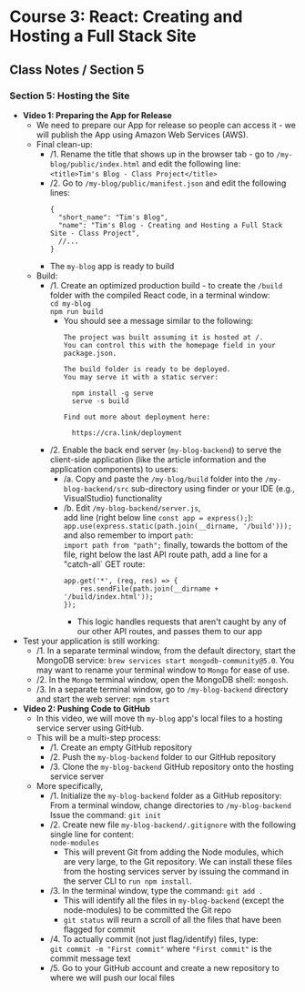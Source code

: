 # Course 3: React: Creating and Hosting a Full Stack Site
## Class Notes / Section 5

### Section 5: Hosting the Site
- __Video 1: Preparing the App for Release__
  - We need to prepare our App for release so people can access it - we will publish the App using Amazon Web Services (AWS).
  - Final clean-up:
    - /1. Rename the title that shows up in the browser tab - go to `/my-blog/public/index.html` and edit the following line:   
      `<title>Tim's Blog - Class Project</title>`
    - /2. Go to `/my-blog/public/manifest.json` and edit the following lines:
      ```
      {
        "short_name": "Tim's Blog",
        "name": "Tim's Blog - Creating and Hosting a Full Stack Site - Class Project",
        //...
      }
      ```
    - The `my-blog` app is ready to build
  - Build:
    - /1. Create an optimized production build - to create the `/build` folder with the compiled React code, in a terminal window:   
      `cd my-blog`    
      `npm run build`
      - You should see a message similar to the following:
        ```
        The project was built assuming it is hosted at /.
        You can control this with the homepage field in your package.json.

        The build folder is ready to be deployed.
        You may serve it with a static server:

          npm install -g serve
          serve -s build

        Find out more about deployment here:

          https://cra.link/deployment
        ```
    - /2. Enable the back end server (`my-blog-backend`) to serve the client-side application (like the article information and the application components) to users:     
      - /a. Copy and paste the `/my-blog/build` folder into the `/my-blog-backend/src` sub-directory using finder or your IDE (e.g., VisualStudio) functionality
      - /b. Edit `/my-blog-backend/server.js`,    
        add line (right below line `const app = express();`):    
        `app.use(express.static(path.join(__dirname, '/build')));`    
        and also remember to import `path`:   
        `import path from "path";`
        finally, towards the bottom of the file, right below the last API route path, add a line for a "catch-all` GET route:   
        ```
        app.get('*', (req, res) => {
            res.sendFile(path.join(__dirname + '/build/index.html'));
        });
        ```
        - This logic handles requests that aren't caught by any of our other API routes, and passes them to our app
- Test your application is still working:
  - /1. In a separate terminal window, from the default directory, start the MongoDB service: `brew services start mongodb-community@5.0`. You may want to rename your terminal window to `Mongo` for ease of use.
  - /2. In the `Mongo` terminal window, open the MongoDB shell: `mongosh`.
  - /3. In a separate terminal window, go to `/my-blog-backend` directory and start the web server: `npm start`
- __Video 2: Pushing Code to GitHub__
  - In this video, we will move th `my-blog` app's local files to a hosting service server using GitHub.
  - This will be a multi-step process:
    - /1. Create an empty GitHub repository
    - /2. Push the `my-blog-backend` folder to our GitHub repository
    - /3. Clone the `my-blog-backend` GitHub repository onto the hosting service server
  - More specifically,
    - /1. Initialize the `my-blog-backend` folder as a GitHub repository:
       From a terminal window, change directories to `/my-blog-backend`    
       Issue the command: `git init`
    - /2. Create new file `my-blog-backend/.gitignore` with the following single line for content:   
       `node-modules`
      - This will prevent Git from adding the Node modules, which are very large, to the Git repository. We can install these files from the hosting services server by issuing the command in the server CLI to `run npm install`.
    - /3. In the terminal window, type the command:
      `git add .`
      - This will identify all the files in `my-blog-backend` (except the node-modules) to be committed the Git repo
      - `git status` will reurn a scroll of all the files that have been flagged for commit
    - /4. To actually commit (not just flag/identify) files, type:    
      `git commit -m "First commit"` where `"First commit"` is the commit message text
    - /5. Go to your GitHub account and create a new repository to where we will push our local files
